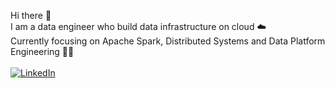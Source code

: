 Hi there 👋 <br>
I am a data engineer who build data infrastructure on cloud ☁️ <br>
Currently focusing on Apache Spark, Distributed Systems and Data Platform Engineering :man_technologist:
<br>
<br>
<a href="https://www.linkedin.com/in/min-thura-z-8929b8132/" target="_blank"><img src="https://img.shields.io/badge/LinkedIn--_.svg?style=social&logo=linkedin" alt="LinkedIn" ></a>

